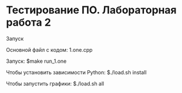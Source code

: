 # Тестирование ПО. Лабораторная работа 2

Запуск

Основной файл с кодом: 1.one.cpp

Запуск: $make run_1.one

Чтобы установить зависимости Python: $./load.sh install

Чтобы запустить графики: $./load.sh all